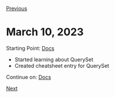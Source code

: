 [Previous](./4.md)

# March 10, 2023

Starting Point: [Docs](https://docs.djangoproject.com/en/4.1/topics/db/models/#meta-options)

- Started learning about QuerySet
- Created cheatsheet entry for QuerySet

Continue on: [Docs](https://docs.djangoproject.com/en/4.1/topics/db/queries/#filters-can-reference-fields-on-the-model)

[Next](./6.md)
